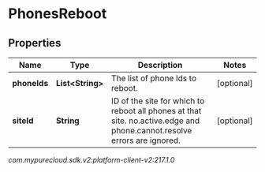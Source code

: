 # PhonesReboot


## Properties

| Name | Type | Description | Notes |
| ------------ | ------------- | ------------- | ------------- |
| **phoneIds** | **List&lt;String&gt;** | The list of phone Ids to reboot. |  [optional] |
| **siteId** | **String** | ID of the site for which to reboot all phones at that site. no.active.edge and phone.cannot.resolve errors are ignored. |  [optional] |




_com.mypurecloud.sdk.v2:platform-client-v2:217.1.0_
